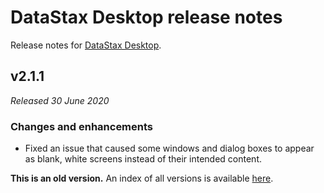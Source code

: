 # DataStax Desktop release notes
Release notes for [DataStax Desktop](https://downloads.datastax.com/#desktop).

## v2.1.1
*Released 30 June 2020*

### Changes and enhancements

* Fixed an issue that caused some windows and dialog boxes to appear as blank, white screens instead of their intended content.

**This is an old version.** An index of all versions is available [here](https://github.com/datastax/release-notes/DataStax_Desktop/DataStax_Desktop.md).
